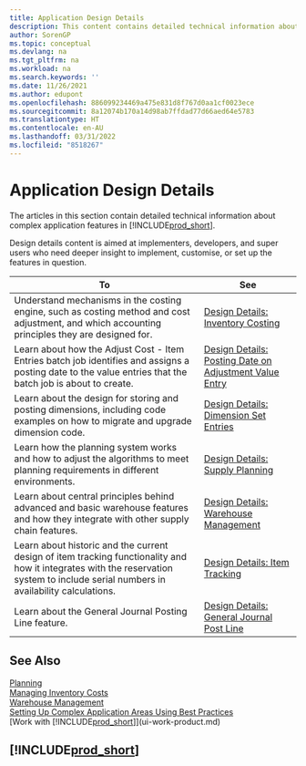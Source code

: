 ```yaml
---
title: Application Design Details
description: This content contains detailed technical information about complex application features in Business Central.
author: SorenGP
ms.topic: conceptual
ms.devlang: na
ms.tgt_pltfrm: na
ms.workload: na
ms.search.keywords: ''
ms.date: 11/26/2021
ms.author: edupont
ms.openlocfilehash: 886099234469a475e831d8f767d0aa1cf0023ece
ms.sourcegitcommit: 8a12074b170a14d98ab7ffdad77d66aed64e5783
ms.translationtype: HT
ms.contentlocale: en-AU
ms.lasthandoff: 03/31/2022
ms.locfileid: "8518267"
---
```

# <a name="application-design-details"></a>Application Design Details

The articles in this section contain detailed technical information about complex application features in [!INCLUDE[prod_short](includes/prod_short.md)].  

Design details content is aimed at implementers, developers, and super users who need deeper insight to implement, customise, or set up the features in question.  

|**To**|**See**|  
|------------|-------------|  
|Understand mechanisms in the costing engine, such as costing method and cost adjustment, and which accounting principles they are designed for.|[Design Details: Inventory Costing](design-details-inventory-costing.md)|  
|Learn about how the Adjust Cost - Item Entries batch job identifies and assigns a posting date to the value entries that the batch job is about to create.|[Design Details: Posting Date on Adjustment Value Entry](design-details-inventory-adjustment-value-entry-posting-date.md)|
|Learn about the design for storing and posting dimensions, including code examples on how to migrate and upgrade dimension code.|[Design Details: Dimension Set Entries](design-details-dimension-set-entries-overview.md)|
|Learn how the planning system works and how to adjust the algorithms to meet planning requirements in different environments.|[Design Details: Supply Planning](design-details-supply-planning.md)|  
|Learn about central principles behind advanced and basic warehouse features and how they integrate with other supply chain features.|[Design Details: Warehouse Management](design-details-warehouse-management.md)|  
|Learn about historic and the current design of item tracking functionality and how it integrates with the reservation system to include serial numbers in availability calculations.|[Design Details: Item Tracking](design-details-item-tracking.md)|  
|Learn about the General Journal Posting Line feature.|[Design Details: General Journal Post Line](design-details-general-journal-post-line.md)|

## <a name="see-also"></a>See Also

[Planning](production-planning.md)  
[Managing Inventory Costs](finance-manage-inventory-costs.md)  
[Warehouse Management](warehouse-manage-warehouse.md)  
[Setting Up Complex Application Areas Using Best Practices](set-up-complex-application-areas-using-best-practices.md)  
[Work with [!INCLUDE[prod_short](includes/prod_short.md)]](ui-work-product.md)  

## [!INCLUDE[prod_short](includes/free_trial_md.md)]  

